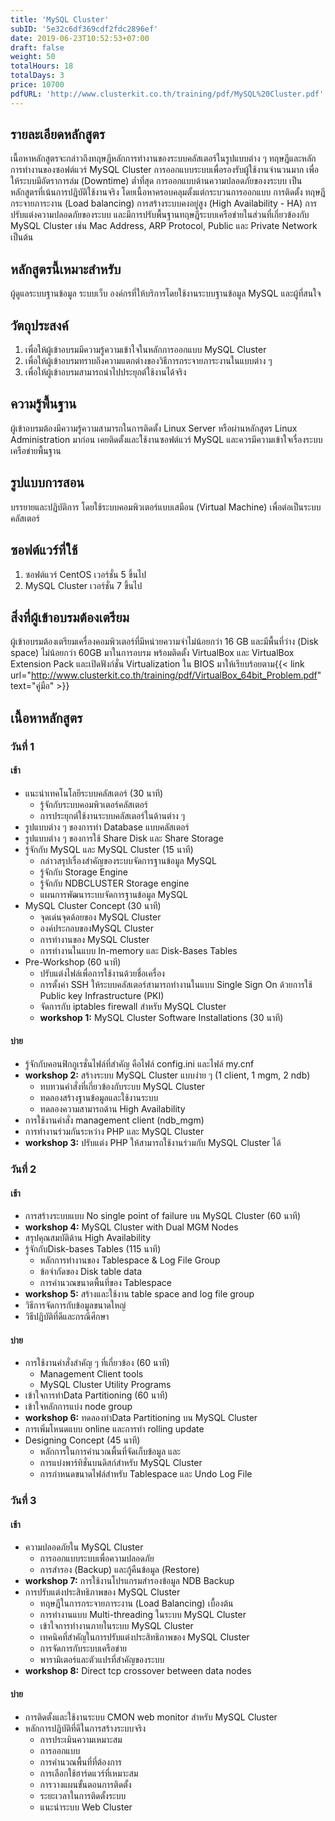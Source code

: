 ```yaml
---
title: 'MySQL Cluster'
subID: '5e32c6df369cdf2fdc2896ef'
date: 2019-06-23T10:52:53+07:00
draft: false
weight: 50
totalHours: 18
totalDays: 3
price: 10700
pdfURL: 'http://www.clusterkit.co.th/training/pdf/MySQL%20Cluster.pdf'
---
```


## รายละเอียดหลักสูตร

เนื้อหาหลักสูตรจะกล่าวถึงทฤษฎีหลักการทำงานของระบบคลัสเตอร์ในรูปแบบต่าง ๆ ทฤษฎีและหลักการทำงานของซอฟต์แวร์ MySQL Cluster การออกแบบระบบเพื่อรองรับผู้ใช้งานจำนวนมาก เพื่อให้ระบบมีอัตราการล่ม (Downtime) ต่ำที่สุด การออกแบบด้านความปลอดภัยของงระบบ เป็นหลักสูตรที่เน้นการปฎิบัติใช้งานจริง โดยเนื้อหาครอบคลุมตั้งแต่กระบวนการออกแบบ การติดตั้ง ทฤษฎีกระจายภาระงาน (Load balancing) การสร้างระบบคงอยู่สูง (High Availability - HA) การปรับแต่งความปลอดภัยของระบบ และมีการปรับพื้นฐานทฤษฎีระบบเครือข่ายในส่วนที่เกี่ยวข้องกับ MySQL Cluster เช่น Mac Address, ARP Protocol, Public และ Private Network เป็นต้น

## หลักสูตรนี้เหมาะสำหรับ

ผู้ดูแลระบบฐานข้อมูล ระบบเว็บ องค์กรที่ให้บริการโดยใช้งานระบบฐานข้อมูล MySQL และผู้ที่สนใจ

## วัตถุประสงค์

1. เพื่อให้ผู้เข้าอบรมมีความรู้ความเข้าใจในหลักการออกแบบ MySQL Cluster
2. เพื่อให้ผู้เข้าอบรมทราบถึงความแตกต่างของวิธีการกระจายภาระงานในแบบต่าง ๆ
3. เพื่อให้ผู้เข้าอบรมสามารถนำไปประยุกต์ใช้งานได้จริง

## ความรู้พื้นฐาน

ผู้เข้าอบรมต้องมีความรู้ความสามารถในการติดตั้ง Linux Server หรือผ่านหลักสูตร Linux Administration มาก่อน เคยติดตั้งและใช้งานซอฟต์แวร์ MySQL และควรมีความเข้าใจเรื่องระบบเครือข่ายพื้นฐาน

## รูปแบบการสอน

บรรยายและปฏิบัติการ โดยใช้ระบบคอมพิวเตอร์แบบเสมือน (Virtual Machine) เพื่อต่อเป็นระบบคลัสเตอร์

## ซอฟต์แวร์ที่ใช้

1. ซอฟต์แวร์ CentOS เวอร์ชั่น 5 ขึ้นไป
2. MySQL Cluster เวอร์ชั่น 7 ขึ้นไป

## สิ่งที่ผู้เข้าอบรมต้องเตรียม

ผู้เข้าอบรมต้องเตรียมเครื่องคอมพิวเตอร์ที่มีหน่วยความจำไม่น้อยกว่า 16 GB และมีพื้นที่ว่าง (Disk space) ไม่น้อยกว่า 60GB มาในการอบรม พร้อมติดตั้ง VirtualBox และ VirtualBox Extension Pack และเปิดฟังก์ชั่น Virtualization ใน BIOS มาให้เรียบร้อยตาม{{< link url="http://www.clusterkit.co.th/training/pdf/VirtualBox_64bit_Problem.pdf" text="คู่มือ" >}}

## เนื้อหาหลักสูตร

### วันที่ 1

#### เช้า

- แนะนำเทคโนโลยีระบบคลัสเตอร์ (30 นาที)
  - รู้จักกับระบบคอมพิวเตอร์คลัสเตอร์
  - การประยุกต์ใช้งานระบบคลัสเตอร์ในด้านต่าง ๆ
- รูปแบบต่าง ๆ ของการทำ Database แบบคลัสเตอร์
- รูปแบบต่าง ๆ ของการใช้ Share Disk และ Share Storage
- รู้จักกับ MySQL และ MySQL Cluster (15 นาที)
  - กล่าวสรุปเรื่องสำคัญของระบบจัดการฐานข้อมูล MySQL
  - รู้จักกับ Storage Engine
  - รู้จักกับ NDBCLUSTER Storage engine
  - แผนการพัฒนาระบบจัดการฐานข้อมูล MySQL
- MySQL Cluster Concept (30 นาที)
  - จุดเด่นจุดด้อยของ MySQL Cluster
  - องค์ประกอบของMySQL Cluster
  - การทำงานของ MySQL Cluster
  - การทำงานในแบบ In-memory และ Disk-Bases Tables
- Pre-Workshop (60 นาที)
  - ปรับแต่งไฟล์เพื่อการใช้งานด้วยชื่อเครื่อง
  - การตั้งค่า SSH ให้ระบบคลัสเตอร์สามารถทำงานในแบบ Single Sign On ด้วยการใช้ Public key Infrastructure (PKI)
  - จัดการกับ iptables firewall สำหรับ MySQL Cluster
  - **workshop 1:** MySQL Cluster Software Installations (30 นาที)

#### บ่าย

- รู้จักกับคอนฟิกกูเรชั่นไฟล์ที่สำคัญ คือไฟล์ config.ini และไฟล์ my.cnf
- **workshop 2:** สร้างระบบ MySQL Cluster แบบง่าย ๆ (1 client, 1 mgm, 2 ndb)
  - ทบทวนคำสั่งที่เกี่ยวข้องกับระบบ MySQL Cluster
  - ทดลองสร้างฐานข้อมูลและใช้งานระบบ
  - ทดลองความสามารถด้าน High Availability
- การใช้งานคำสั่ง management client (ndb_mgm)
- การทำงานร่วมกันระหว่าง PHP และ MySQL Cluster
- **workshop 3:** ปรับแต่ง PHP ให้สามารถใช้งานร่วมกับ MySQL Cluster ได้

### วันที่ 2

#### เช้า

- การสร้างระบบแบบ No single point of failure บน MySQL Cluster (60 นาที)
- **workshop 4:** MySQL Cluster with Dual MGM Nodes
- สรุปคุณสมบัติด้าน High Availability
- รู้จักกับDisk-bases Tables (115 นาที)
  - หลักการทำงานของ Tablespace & Log File Group
  - ข้อจำกัดของ Disk table data
  - การคำนวณขนาดพื้นที่ของ Tablespace
- **workshop 5:** สร้างและใช้งาน table space and log file group
- วิธีการจัดการกับข้อมูลขนาดใหญ่
- วิธีปฏิบัติที่ดีและกรณีศึกษา

#### บ่าย

- การใช้งานคำสั่งสำคัญ ๆ ที่เกี่ยวข้อง (60 นาที)
  - Management Client tools
  - MySQL Cluster Utility Programs
- เข้าใจการทำData Partitioning (60 นาที)
- เข้าใจหลักการแบ่ง node group
- **workshop 6:** ทดลองทำData Partitioning บน MySQL Cluster
- การเพิ่มโหนดแบบ online และการทำ rolling update
- Designing Concept (45 นาที)
  - หลักการในการคำนวณพื้นที่จัดเก็บข้อมูล และ
  - การแบ่งพาร์ทิชั่นบนดิสก์สำหรับ MySQL Cluster
  - การกำหนดขนาดไฟล์สำหรับ Tablespace และ Undo Log File

### วันที่ 3

#### เช้า

- ความปลอดภัยใน MySQL Cluster
  - การออกแบบระบบเพื่อความปลอดภัย
  - การสำรอง (Backup) และกู้คืนข้อมูล (Restore)
- **workshop 7:** การใช้งานโปรแกรมสำรองข้อมูล NDB Backup
- การปรับแต่งประสิทธิภาพของ MySQL Cluster
  - ทฤษฎีในการกระจายภาระงาน (Load Balancing) เบื้องต้น
  - การทำงานแบบ Multi-threading ในระบบ MySQL Cluster
  - เข้าใจการทำงานภายในระบบ MySQL Cluster
  - เทคนิคที่สำคัญในการปรับแต่งประสิทธิภาพของ MySQL Cluster
  - การจัดการกับระบบเครือข่าย
  - พารามิเตอร์และตัวแปรที่สำคัญของระบบ
- **workshop 8:** Direct tcp crossover between data nodes

#### บ่าย

- การติดตั้งและใช้งานระบบ CMON web monitor สำหรับ MySQL Cluster
- หลักการปฏิบัติที่ดีในการสร้างระบบจริง
  - การประเมินความเหมาะสม
  - การออกแบบ
  - การคำนวณพื้นที่ที่ต้องการ
  - การเลือกใช้ฮาร์ดแวร์ที่เหมาะสม
  - การวางแผนขั้นตอนการติดตั้ง
  - ระยะเวลาในการติดตั้งระบบ
  - แนะนำระบบ Web Cluster
